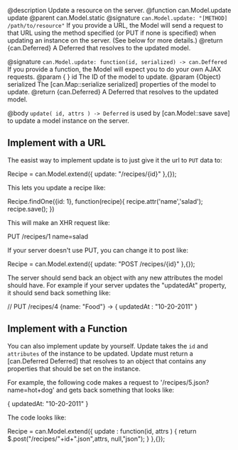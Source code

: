 @description Update a resource on the server.
@function can.Model.update update
@parent can.Model.static
@signature `can.Model.update: "[METHOD] /path/to/resource"`
If you provide a URL, the Model will send a request to that URL using
the method specified (or PUT if none is specified) when updating an
instance on the server. (See below for more details.)
@return {can.Deferred} A Deferred that resolves to the updated model.

@signature `can.Model.update: function(id, serialized) -> can.Deffered`
If you provide a function, the Model will expect you to do your own AJAX requests.
@param { } id The ID of the model to update.
@param {Object} serialized The [can.Map::serialize serialized] properties of
the model to update.
@return {can.Deferred} A Deferred that resolves to the updated model.

@body
`update( id, attrs ) -> Deferred` is used by [can.Model::save save] to
update a model instance on the server.

## Implement with a URL

The easist way to implement update is to just give it the url to `PUT` data to:

   Recipe = can.Model.extend({
     update: "/recipes/{id}"
   },{});

This lets you update a recipe like:

   Recipe.findOne({id: 1}, function(recipe){
     recipe.attr('name','salad');
     recipe.save();
   })

This will make an XHR request like:

   PUT /recipes/1
   name=salad

If your server doesn't use PUT, you can change it to post like:

   Recipe = can.Model.extend({
     update: "POST /recipes/{id}"
   },{});

The server should send back an object with any new attributes the model
should have.  For example if your server updates the "updatedAt" property, it
should send back something like:

   // PUT /recipes/4 {name: "Food"} ->
   {
     updatedAt : "10-20-2011"
   }

## Implement with a Function

You can also implement update by yourself.  Update takes the `id` and
`attributes` of the instance to be updated.  Update must return
a [can.Deferred Deferred] that resolves to an object that contains any
properties that should be set on the instance.

For example, the following code makes a request
to '/recipes/5.json?name=hot+dog' and gets back
something that looks like:

   {
     updatedAt: "10-20-2011"
   }

The code looks like:

   Recipe = can.Model.extend({
     update : function(id, attrs ) {
       return $.post("/recipes/"+id+".json",attrs, null,"json");
     }
   },{});